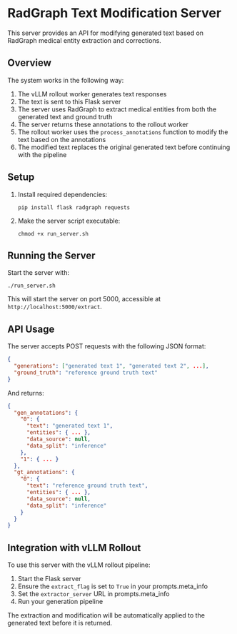 # RadGraph Text Modification Server

This server provides an API for modifying generated text based on RadGraph medical entity extraction and corrections.

## Overview

The system works in the following way:

1. The vLLM rollout worker generates text responses
2. The text is sent to this Flask server
3. The server uses RadGraph to extract medical entities from both the generated text and ground truth
4. The server returns these annotations to the rollout worker
5. The rollout worker uses the `process_annotations` function to modify the text based on the annotations
6. The modified text replaces the original generated text before continuing with the pipeline

## Setup

1. Install required dependencies:
   ```
   pip install flask radgraph requests
   ```

2. Make the server script executable:
   ```
   chmod +x run_server.sh
   ```

## Running the Server

Start the server with:
```
./run_server.sh
```

This will start the server on port 5000, accessible at `http://localhost:5000/extract`.

## API Usage

The server accepts POST requests with the following JSON format:

```json
{
  "generations": ["generated text 1", "generated text 2", ...],
  "ground_truth": "reference ground truth text"
}
```

And returns:

```json
{
  "gen_annotations": {
    "0": { 
      "text": "generated text 1",
      "entities": { ... },
      "data_source": null,
      "data_split": "inference"
    },
    "1": { ... }
  },
  "gt_annotations": {
    "0": {
      "text": "reference ground truth text",
      "entities": { ... },
      "data_source": null,
      "data_split": "inference"
    }
  }
}
```

## Integration with vLLM Rollout

To use this server with the vLLM rollout pipeline:

1. Start the Flask server
2. Ensure the `extract_flag` is set to `True` in your prompts.meta_info
3. Set the `extractor_server` URL in prompts.meta_info
4. Run your generation pipeline

The extraction and modification will be automatically applied to the generated text before it is returned. 
